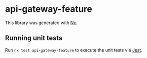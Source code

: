 # api-gateway-feature

This library was generated with [Nx](https://nx.dev).

## Running unit tests

Run `nx test api-gateway-feature` to execute the unit tests via [Jest](https://jestjs.io).
